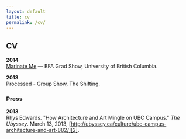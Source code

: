 ```yaml
---
layout: default
title: cv
permalink: /cv/
---
```



## CV

**2014** <br />
[Marinate Me][1] — BFA Grad Show, University of British Columbia.

**2013** <br />
Processed - Group Show, The Shifting.

### Press

**2013** <br />
Rhys Edwards. "How Architecture and Art Mingle on UBC Campus." *The Ubyssey*. March 13, 2013, [http://ubyssey.ca/culture/ubc-campus-architecture-and-art-882/][2].


[1]:http://gallery.ahva.ubc.ca/2014/04/04/marinate-me-ubc-2014-bfaba-visual-art-graduating-exhibition/        "AHVA Department Website"
[2]:http://ubyssey.ca/culture/ubc-campus-architecture-and-art-882/        "ubyssey.ca"
